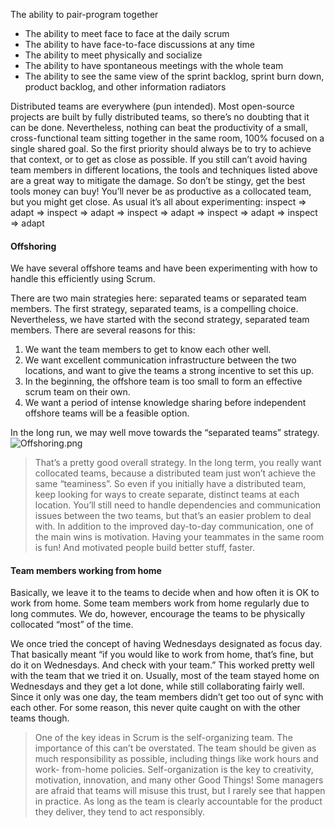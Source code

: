 The ability to pair-program together
- The ability to meet face to face at the daily scrum
- The ability to have face-to-face discussions at any time
- The ability to meet physically and socialize
- The ability to have spontaneous meetings with the whole team
- The ability to see the same view of the sprint backlog, sprint burn down, product backlog, and other information radiators

Distributed teams are everywhere (pun intended). Most open-source projects are built by fully distributed teams, so there’s no doubting that it can be done. Nevertheless, nothing can beat the productivity of a small, cross-functional team sitting together in the same room, 100% focused on a single shared goal. So the first priority should always be to try to achieve that context, or to get as close as possible. If you still can’t avoid having team members in different locations, the tools and techniques listed above are a great way to mitigate the damage. So don’t be stingy, get the best tools money can buy! You’ll never be as productive as a collocated team, but you might get close.
As usual it’s all about experimenting: inspect => adapt => inspect => adapt => inspect => adapt => inspect => adapt => inspect => adapt

#### Offshoring
We have several offshore teams and have been experimenting with how to handle this efficiently using Scrum.

There are two main strategies here: separated teams or separated team members.
The first strategy, separated teams, is a compelling choice. Nevertheless, we have started with the second strategy, separated team members. There are several reasons for this:
1. We want the team members to get to know each other well.
2. We want excellent communication infrastructure between the two locations, and want to give the teams a strong incentive to set this up.
3. In the beginning, the offshore team is too small to form an effective scrum team on their own.
4. We want a period of intense knowledge sharing before independent offshore teams will be a feasible option.

In the long run, we may well move towards the “separated teams” strategy.
![Offshoring.png](Offshoring.png)

> That’s a pretty good overall strategy. In the long term, you really want collocated teams, because a distributed team just won’t achieve the same “teaminess”. So even if you initially have a distributed team, keep looking for ways to create separate, distinct teams at each location. You’ll still need to handle dependencies and communication issues between the two teams, but that’s an easier problem to deal with. In addition to the improved day-to-day communication, one of the main wins is motivation. Having your teammates in the same room is fun! And motivated people build better stuff, faster.

#### Team members working from home
Basically, we leave it to the teams to decide when and how often it is OK to work from home. Some team members work from home regularly due to long commutes. We do, however, encourage the teams to be physically collocated “most” of the time.

We once tried the concept of having Wednesdays designated as focus day. That basically meant “if you would like to work from home, that’s fine, but do it on Wednesdays. And check with your team.” This worked pretty well with the team that we tried it on. Usually, most of the team stayed home on Wednesdays and they get a lot done, while still collaborating fairly well. Since it only was one day, the team members didn’t get too out of sync with each other. For some reason, this never quite caught on with the other teams though.

> One of the key ideas in Scrum is the self-organizing team. The importance of this can’t be overstated. The team should be given as much responsibility as possible, including things like work hours and work- from-home policies. Self-organization is the key to creativity, motivation, innovation, and many other Good Things! Some managers are afraid that teams will misuse this trust, but I rarely see that happen in practice. As long as the team is clearly accountable for the product they deliver, they tend to act responsibly.